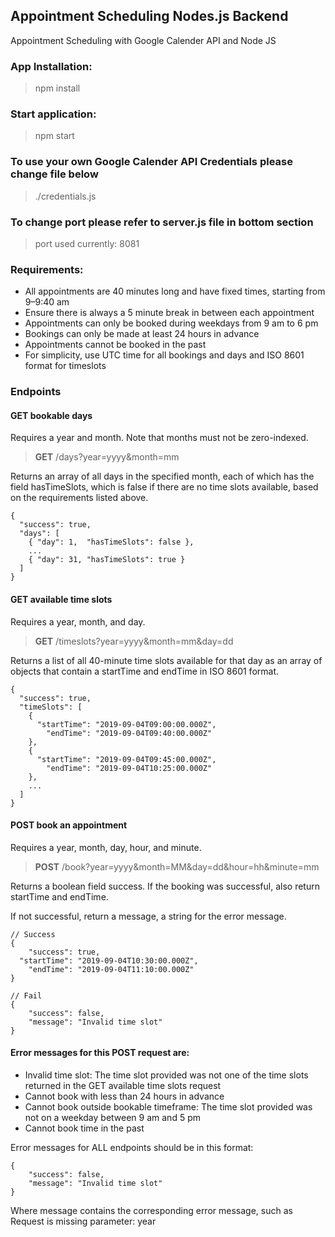 ## Appointment Scheduling Nodes.js Backend
Appointment Scheduling with Google Calender API and Node JS

### App Installation:
> npm install

### Start application:
> npm start

### To use your own Google Calender API Credentials please change file below
> ./credentials.js

### To change port please refer to server.js file in bottom section
> port used currently: 8081

### Requirements:

- All appointments are 40 minutes long and have fixed times, starting from 9–9:40 am
- Ensure there is always a 5 minute break in between each appointment
- Appointments can only be booked during weekdays from 9 am to 6 pm
- Bookings can only be made at least 24 hours in advance
- Appointments cannot be booked in the past
- For simplicity, use UTC time for all bookings and days and ISO 8601 format for timeslots 


### Endpoints 

#### GET bookable days
Requires a year and month. Note that months must not be zero-indexed.

> __GET__  /days?year=yyyy&month=mm

Returns an array of all days in the specified month, each of which has the field hasTimeSlots, which is false if there are no time slots available, based on the requirements listed above.

```
{
  "success": true,
  "days": [
    { "day": 1,  "hasTimeSlots": false },
    ...
    { "day": 31, "hasTimeSlots": true }
  ]
}
```

#### GET available time slots

Requires a year, month, and day.

> __GET__  /timeslots?year=yyyy&month=mm&day=dd

Returns a list of all 40-minute time slots available for that day as an array of objects that contain a startTime and endTime in ISO 8601 format.

```
{
  "success": true,
  "timeSlots": [
    {
      "startTime": "2019-09-04T09:00:00.000Z",
        "endTime": "2019-09-04T09:40:00.000Z"
    },
    {
      "startTime": "2019-09-04T09:45:00.000Z",
        "endTime": "2019-09-04T10:25:00.000Z"
    },
    ...
  ]
}
```

#### POST book an appointment

Requires a year, month, day, hour, and minute.

> __POST__  /book?year=yyyy&month=MM&day=dd&hour=hh&minute=mm

Returns a boolean field success. If the booking was successful, also return startTime and endTime.

If not successful, return a message, a string for the error message.

```
// Success
{
    "success": true,
  "startTime": "2019-09-04T10:30:00.000Z",
    "endTime": "2019-09-04T11:10:00.000Z"
}

// Fail
{
    "success": false,
    "message": "Invalid time slot"
}
```

#### Error messages for this POST request are:

- Invalid time slot: The time slot provided was not one of the time slots returned in the GET available time slots request
- Cannot book with less than 24 hours in advance
- Cannot book outside bookable timeframe: The time slot provided was not on a weekday between 9 am and 5 pm
- Cannot book time in the past

Error messages for ALL endpoints should be in this format:

```
{
    "success": false,
    "message": "Invalid time slot"
}
```

Where message contains the corresponding error message, such as Request is missing parameter: year

